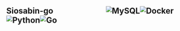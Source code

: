 <div id="top"></div>

## Siosabin-go &nbsp;&nbsp;&nbsp;&nbsp;&nbsp;&nbsp;&nbsp;&nbsp;&nbsp;&nbsp;&nbsp;&nbsp;&nbsp;&nbsp;&nbsp;&nbsp;&nbsp;&nbsp;&nbsp;&nbsp;&nbsp;&nbsp;&nbsp;&nbsp;&nbsp;&nbsp;&nbsp;![MySQL](https://img.shields.io/badge/-MySQL-00ADD8.svg?logo=mysql&style=for-the-badge)![Docker](https://img.shields.io/badge/-Docker-1488C6.svg?logo=docker&style=for-the-badge)![Python](https://img.shields.io/badge/-Python-F2C63C.svg?logo=python&style=for-the-badge)![Go](https://img.shields.io/badge/-Go-00ADD8.svg?logo=go&style=for-the-badge)